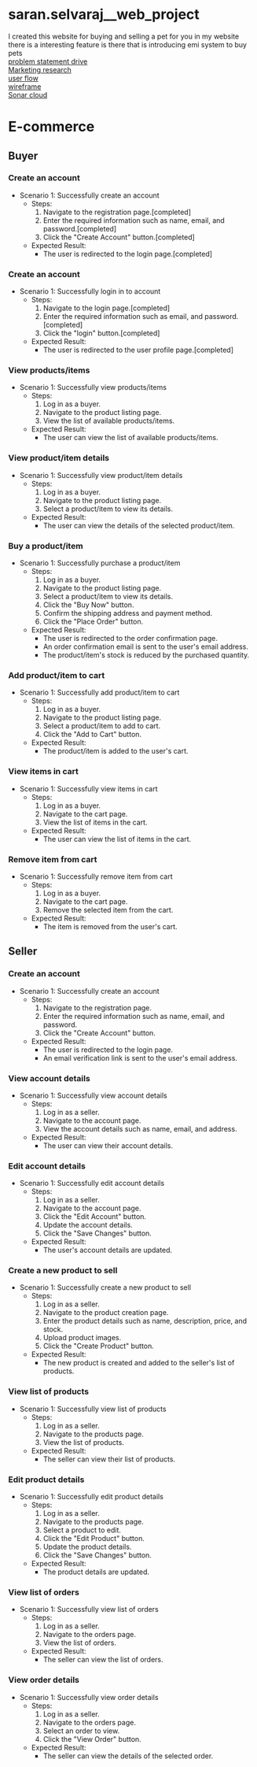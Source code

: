 # saran.selvaraj__web_project
I created this website for buying and selling a pet for you in my website there is a interesting feature is there 
that is introducing emi system to buy pets <br>
 <a href="https://drive.google.com/drive/u/0/folders/1FSxHTmsoCz5ibuJJf9kfhPs4cypCDUPr">problem statement drive</a><br>
 <a href="https://only4pets.com/">Marketing research</a><br>
 <a href="https://drive.google.com/drive/u/0/folders/1fbYdPPxEcfrrSNDm6HAPNBnQ-NHVSfIr">user flow</a><br>
 <a href="https://drive.google.com/drive/u/0/folders/1TjlvoOOy5uS2iV6FcNz_6t8DX-HdsDIL">wireframe</a><br>
 <a href="https://sonarcloud    .io/project/overview?id=fssa-batch3_saran.selvaraj__web_project">Sonar cloud</a>


# E-commerce

## Buyer

### Create an account
- Scenario 1: Successfully create an account
    - Steps:
        1. Navigate to the registration page.[completed]
        2. Enter the required information such as name, email, and password.[completed]
        3. Click the "Create Account" button.[completed]
    - Expected Result:
        - The user is redirected to the login page.[completed]

### Create an account
- Scenario 1: Successfully login in to account
    - Steps:
        1. Navigate to the login page.[completed]
        2. Enter the required information such as email, and password.[completed]
        3. Click the "login" button.[completed]
    - Expected Result:
        - The user is redirected to the user profile page.[completed]


### View products/items
- Scenario 1: Successfully view products/items
    - Steps:
        1. Log in as a buyer.
        2. Navigate to the product listing page.
        3. View the list of available products/items.
    - Expected Result:
        - The user can view the list of available products/items.

### View product/item details
- Scenario 1: Successfully view product/item details
    - Steps:
        1. Log in as a buyer.
        2. Navigate to the product listing page.
        3. Select a product/item to view its details.
    - Expected Result:
        - The user can view the details of the selected product/item.

### Buy a product/item
- Scenario 1: Successfully purchase a product/item
    - Steps:
        1. Log in as a buyer.
        2. Navigate to the product listing page.
        3. Select a product/item to view its details.
        4. Click the "Buy Now" button.
        5. Confirm the shipping address and payment method.
        6. Click the "Place Order" button.
    - Expected Result:
        - The user is redirected to the order confirmation page.
        - An order confirmation email is sent to the user's email address.
        - The product/item's stock is reduced by the purchased quantity.

### Add product/item to cart
- Scenario 1: Successfully add product/item to cart
    - Steps:
        1. Log in as a buyer.
        2. Navigate to the product listing page.
        3. Select a product/item to add to cart.
        4. Click the "Add to Cart" button.
    - Expected Result:
        - The product/item is added to the user's cart.

### View items in cart
- Scenario 1: Successfully view items in cart
    - Steps:
        1. Log in as a buyer.
        2. Navigate to the cart page.
        3. View the list of items in the cart.
    - Expected Result:
        - The user can view the list of items in the cart.

### Remove item from cart
- Scenario 1: Successfully remove item from cart
    - Steps:
        1. Log in as a buyer.
        2. Navigate to the cart page.
        3. Remove the selected item from the cart.
    - Expected Result:
        - The item is removed from the user's cart.


## Seller

### Create an account
- Scenario 1: Successfully create an account
    - Steps:
        1. Navigate to the registration page.
        2. Enter the required information such as name, email, and password.
        3. Click the "Create Account" button.
    - Expected Result:
        - The user is redirected to the login page.
        - An email verification link is sent to the user's email address.

### View account details
- Scenario 1: Successfully view account details
    - Steps:
        1. Log in as a seller.
        2. Navigate to the account page.
        3. View the account details such as name, email, and address.
    - Expected Result:
        - The user can view their account details.

### Edit account details
- Scenario 1: Successfully edit account details
    - Steps:
        1. Log in as a seller.
        2. Navigate to the account page.
        3. Click the "Edit Account" button.
        4. Update the account details.
        5. Click the "Save Changes" button.
    - Expected Result:
        - The user's account details are updated.

### Create a new product to sell
- Scenario 1: Successfully create a new product to sell
    - Steps:
        1. Log in as a seller.
        2. Navigate to the product creation page.
        3. Enter the product details such as name, description, price, and stock.
        4. Upload product images.
        5. Click the "Create Product" button.
    - Expected Result:
        - The new product is created and added to the seller's list of products.

### View list of products
- Scenario 1: Successfully view list of products
    - Steps:
        1. Log in as a seller.
        2. Navigate to the products page.
        3. View the list of products.
    - Expected Result:
        - The seller can view their list of products.

### Edit product details
- Scenario 1: Successfully edit product details
    - Steps:
        1. Log in as a seller.
        2. Navigate to the products page.
        3. Select a product to edit.
        4. Click the "Edit Product" button.
        5. Update the product details.
        6. Click the "Save Changes" button.
    - Expected Result:
        - The product details are updated.

### View list of orders
- Scenario 1: Successfully view list of orders
    - Steps:
        1. Log in as a seller.
        2. Navigate to the orders page.
        3. View the list of orders.
    - Expected Result:
        - The seller can view the list of orders.

### View order details
- Scenario 1: Successfully view order details
    - Steps:
        1. Log in as a seller.
        2. Navigate to the orders page.
        3. Select an order to view.
        4. Click the "View Order" button.
    - Expected Result:
        - The seller can view the details of the selected order.
